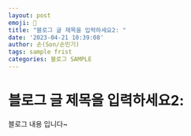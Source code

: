 ```yaml
---
layout: post
emoji: 🔮
title: "블로그 글 제목을 입력하세요2: "
date: '2023-04-21 10:39:08'
author: 손(Son/손민기)
tags: sample frist
categories: 블로그 SAMPLE
---
```

# 블로그 글 제목을 입력하세요2: 

블로그 내용 입니다~